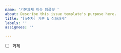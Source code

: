 ```yaml
---
name: '기본과제 이슈 템플릿 '
about: Describe this issue template's purpose here.
title: "[n주차] 기본 & 심화과제"
labels: ''
assignees: ''

---
```


- [ ] 과제
